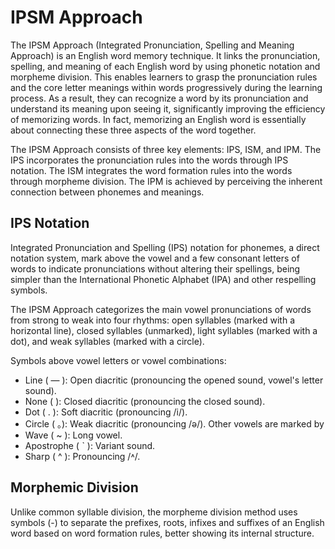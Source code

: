 # IPSM Approach

The IPSM Approach (Integrated Pronunciation, Spelling and Meaning Approach) is an English word memory technique. It links the pronunciation, spelling, and meaning of each English word by using phonetic notation and morpheme division. This enables learners to grasp the pronunciation rules and the core letter meanings within words progressively during the learning process. As a result, they can recognize a word by its pronunciation and understand its meaning upon seeing it, significantly improving the efficiency of memorizing words.
In fact, memorizing an English word is essentially about connecting these three aspects of the word together.

The IPSM Approach consists of three key elements: IPS, ISM, and IPM. The IPS incorporates the pronunciation rules into the words through IPS notation. The ISM integrates the word formation rules into the words through morpheme division. The IPM is achieved by perceiving the inherent connection between phonemes and meanings.

## IPS Notation

Integrated Pronunciation and Spelling (IPS) notation for phonemes, a direct notation system, mark above the vowel and a few consonant letters of words to indicate pronunciations without altering their spellings, being simpler than the International Phonetic Alphabet (IPA) and other respelling symbols.

The IPSM Approach categorizes the main vowel pronunciations of words from strong to weak into four rhythms: open syllables (marked with a horizontal line), closed syllables (unmarked), light syllables (marked with a dot), and weak syllables (marked with a circle).

Symbols above vowel letters or vowel combinations:
- Line   ( — ):   Open diacritic   (pronouncing the opened sound, vowel's letter sound).
- None   (   ):   Closed diacritic (pronouncing the closed sound).
- Dot    ( . ):   Soft diacritic   (pronouncing /i/).
- Circle ( 。):   Weak diacritic   (pronouncing /ə/).
Other vowels are marked by 
- Wave       ( ~ ):     Long vowel.
- Apostrophe ( ˋ ):     Variant sound.
- Sharp      ( ^ ):     Pronouncing /˄/.

## Morphemic Division

Unlike common syllable division, the morpheme division method uses symbols (-) to separate the prefixes, roots, infixes and suffixes of an English word based on word formation rules, better showing its internal structure.

